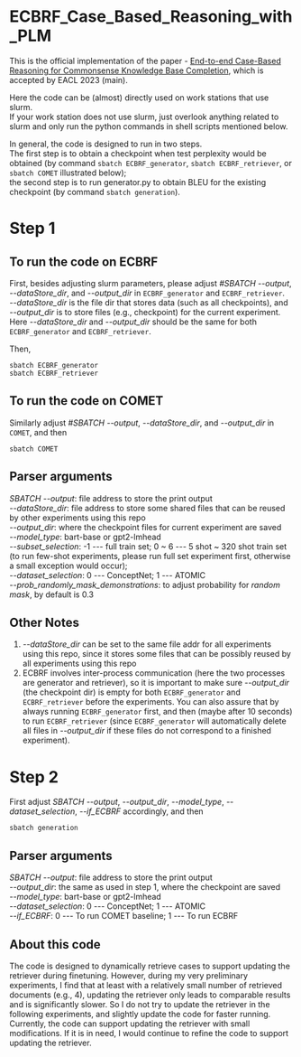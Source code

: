 # ECBRF_Case_Based_Reasoning_with_PLM
This is the official implementation of the paper - [End-to-end Case-Based Reasoning for Commonsense Knowledge Base Completion](http://sentic.net/commonsense-knowledge-base-completion.pdf), which is accepted by EACL 2023 (main).

Here the code can be (almost) directly used on work stations that use slurm.  
If your work station does not use slurm, just overlook anything related to slurm and only run the python commands in shell scripts mentioned below.

In general, the code is designed to run in two steps.  
The first step is to obtain a checkpoint when test perplexity would be obtained (by command ```sbatch ECBRF_generator```, ```sbatch ECBRF_retriever```, or ```sbatch COMET``` illustrated below);  
the second step is to run generator.py to obtain BLEU for the existing checkpoint (by command ```sbatch generation```).

# Step 1

## To run the code on ECBRF

First, besides adjusting slurm parameters, please adjust *#SBATCH --output*, *--dataStore_dir*, and *--output_dir* in ```ECBRF_generator``` and ```ECBRF_retriever```.  
*--dataStore_dir* is the file dir that stores data (such as all checkpoints), and *--output_dir* is to store files (e.g., checkpoint) for the current experiment.  
Here *--dataStore_dir* and *--output_dir* should be the same for both ```ECBRF_generator``` and ```ECBRF_retriever```.

Then, 

```sbatch ECBRF_generator```  
```sbatch ECBRF_retriever```  

## To run the code on COMET

Similarly adjust *#SBATCH --output*, *--dataStore_dir*, and *--output_dir* in ```COMET```, and then 

```sbatch COMET```

## Parser arguments

*SBATCH --output*: file address to store the print output  
*--dataStore_dir*: file address to store some shared files that can be reused by other experiments using this repo  
*--output_dir*: where the checkpoint files for current experiment are saved  
*--model_type*: bart-base or gpt2-lmhead  
*--subset_selection*: -1 --- full train set; 0 ~ 6 --- 5 shot ~ 320 shot train set (to run few-shot experiments, please run full set experiment first, otherwise a small exception would occur);  
*--dataset_selection*: 0 --- ConceptNet; 1 --- ATOMIC  
*--prob_randomly_mask_demonstrations*: to adjust probability for *random mask*, by default is 0.3  

## Other Notes

1. *--dataStore_dir* can be set to the same file addr for all experiments using this repo, since it stores some files that can be possibly reused by all experiments using this repo  
2. ECBRF involves inter-process communication (here the two processes are generator and retriever), so it is important to make sure *--output_dir* (the checkpoint dir) is empty for both ```ECBRF_generator``` and ```ECBRF_retriever``` before the experiments. You can also assure that by always running ```ECBRF_generator``` first, and then (maybe after 10 seconds) to run ```ECBRF_retriever``` (since ```ECBRF_generator``` will automatically delete all files in *--output_dir* if these files do not correspond to a finished experiment).


# Step 2

First adjust *SBATCH --output*, *--output_dir*, *--model_type*, *--dataset_selection*, *--if_ECBRF* accordingly, and then 

```sbatch generation```

## Parser arguments

*SBATCH --output*: file address to store the print output  
*--output_dir*: the same as used in step 1, where the checkpoint are saved  
*--model_type*: bart-base or gpt2-lmhead  
*--dataset_selection*: 0 --- ConceptNet; 1 --- ATOMIC  
*--if_ECBRF*: 0 --- To run COMET baseline; 1 --- To run ECBRF  


## About this code

The code is designed to dynamically retrieve cases to support updating the retriever during finetuning. However, during my very preliminary experiments, I find that at least with a relatively small number of retrieved documents (e.g., 4), updating the retriever only leads to comparable results and is significantly slower. So I do not try to update the retriever in the following experiments, and slightly update the code for faster running. Currently, the code can support updating the retriever with small modifications. If it is in need, I would continue to refine the code to support updating the retriever.


<!-- ## About this paper

The main experiments of this paper that can show the effectiveness of ECBRF were first obtained at the end of 2020. Later I decided to enable it with dynamic retrieval to also update the retriever, which took me much time since I wrote it from scratch and did not use existing packages for the retriever. If this paper could be published earlier, it might have made more contributions to the field.  
We appreciate the reviewers and meta-reviewer for this paper in EACL 2023, who recognize the contribution of this paper. -->
